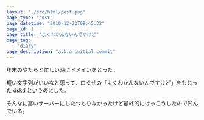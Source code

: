 ```yaml
---
layout: "./src/html/post.pug"
page_type: "post"
page_datetime: "2010-12-22T09:45:32"
page_id: 1
page_title: "よくわかんないんですけど"
page_tag:
  - "diary"
page_description: "a.k.a initial commit"
---
```


年末のやたらと忙しい時にドメインをとった。

短い文字列がいいなと思って、口ぐせの「よくわかんないんですけど」をもじった dskd というのにした。

そんなに高いサーバーにしたつもりなかったけど最終的にけっこうしたので凹んでいる。
